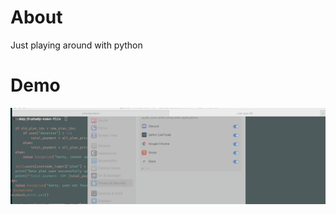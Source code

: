 # About
Just playing around with python

# Demo
![](https://github.com/juaan/py-flix/blob/main/demo-python-flix.gif)
